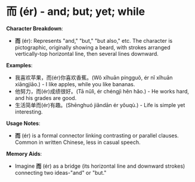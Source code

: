 # **而 (ér) - and; but; yet; while**

**Character Breakdown**:  
- **而** (ér): Represents "and," "but," "but also," etc. The character is pictographic, originally showing a beard, with strokes arranged vertically-top horizontal line, then several lines downward.

**Examples**:  
- 我喜欢苹果，而(ér)你喜欢香蕉。(Wǒ xǐhuān píngguǒ, ér nǐ xǐhuān xiāngjiāo.) - I like apples, while you like bananas.  
- 他努力，而(ér)成绩很好。(Tā nǔlì, ér chéngjì hěn hǎo.) - He works hard, and his grades are good.  
- 生活简单而(ér)有趣。(Shēnghuó jiǎndān ér yǒuqù.) - Life is simple yet interesting.

**Usage Notes**:  
- **而** (ér) is a formal connector linking contrasting or parallel clauses. Common in written Chinese, less in casual speech.

**Memory Aids**:  
- Imagine **而** (ér) as a bridge (its horizontal line and downward strokes) connecting two ideas-"and" or "but."